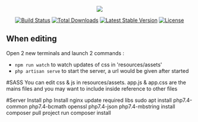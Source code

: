 <p align="center"><img src="https://laravel.com/assets/img/components/logo-laravel.svg"></p>

<p align="center">
<a href="https://travis-ci.org/laravel/framework"><img src="https://travis-ci.org/laravel/framework.svg" alt="Build Status"></a>
<a href="https://packagist.org/packages/laravel/framework"><img src="https://poser.pugx.org/laravel/framework/d/total.svg" alt="Total Downloads"></a>
<a href="https://packagist.org/packages/laravel/framework"><img src="https://poser.pugx.org/laravel/framework/v/stable.svg" alt="Latest Stable Version"></a>
<a href="https://packagist.org/packages/laravel/framework"><img src="https://poser.pugx.org/laravel/framework/license.svg" alt="License"></a>
</p>

## When editing

Open 2 new terminals and launch 2 commands :

- `npm run watch` to watch updates of css in 'resources/assets'
- `php artisan serve` to start the server, a url would be given after started

#SASS
You can edit css & js in resources/assets. app.js & app.css are the mains files and you may want to include inside reference to other files


#Server
Install php 
Install nginx
update required libs 
sudo apt install php7.4-common php7.4-bcmath openssl php7.4-json php7.4-mbstring
install composer
pull project
run composer install
